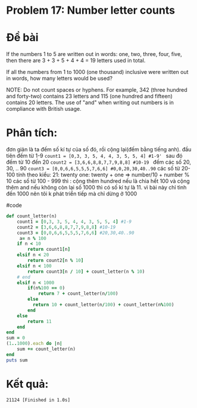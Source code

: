 # Problem 17: Number letter counts

# Đề bài
If the numbers 1 to 5 are written out in words: one, two, three, four, five, then there are 3 + 3 + 5 + 4 + 4 = 19 letters used in total.

If all the numbers from 1 to 1000 (one thousand) inclusive were written out in words, how many letters would be used?


NOTE: Do not count spaces or hyphens. For example, 342 (three hundred and forty-two) contains 23 letters and 115 (one hundred and fifteen) contains 20 letters. The use of "and" when writing out numbers is in compliance with British usage.

# Phân tích: 
đơn giản là ta đếm số kí tự của số đó, rồi cộng lại(đếm bằng tiếng anh).
đầu tiên đếm từ 1-9
`count1 = [0,3, 3, 5, 4, 4, 3, 5, 5, 4] #1-9'
`
sau đó đếm từ 10 đến 20
`count2 = [3,6,6,8,8,7,7,9,8,8] #10-19
`
đếm các số 20, 30, .. 90
`count3 = [0,0,6,6,5,5,5,7,6,6] #0,0,20,30,40..90`
các số từ 20-100 tính theo kiểu: 21: twenty one: twenty + one => number/10 + number % 10
các số từ 100 - 999 thì : cộng thêm hundred nếu là chia hết 100 và cộng thêm and nếu không
còn lại số 1000 thì có số kí tự là 11. vì bài này chỉ tình đến 1000 nên tôi k phát triển tiếp mà chỉ dừng ở 1000

#code
```ruby
def count_letter(n)
	count1 = [0,3, 3, 5, 4, 4, 3, 5, 5, 4] #1-9
	count2 = [3,6,6,8,8,7,7,9,8,8] #10-19
	count3 = [0,0,6,6,5,5,5,7,6,6] #20,30,40..90
	 a= n % 100
	if n < 10
		return count1[n]
	elsif n < 20
		return count2[n % 10]
	elsif n < 100
		return count3[n / 10] + count_letter(n % 10)
	# end
    elsif n < 1000
    	if(n%100 == 0)
			return 7 + count_letter(n/100)
		else
		  return 10 + count_letter(n/100) + count_letter(n%100)
		end
    else
    	return 11
    end
end
sum = 0
(1..1000).each do |n|
	sum += count_letter(n)
end
puts sum 
```

# Kết quả:  
`21124
[Finished in 1.0s]
`


